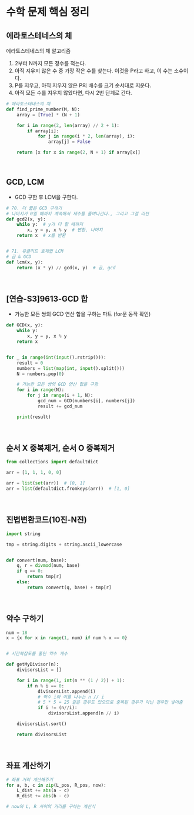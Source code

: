 # 수학 문제 핵심 정리

## 에라토스테네스의 체

에라토스테네스의 체 알고리즘

1) 2부터 N까지 모든 정수를 적는다.
2) 아직 지우지 않은 수 중 가장 작은 수를 찾는다. 이것을 P라고 하고, 이 수는 소수이다.
3) P를 지우고, 아직 지우지 않은 P의 배수를 크기 순서대로 지운다.
4) 아직 모든 수를 지우지 않았다면, 다시 2번 단계로 간다.

```python
# 에라토스테네스의 체
def find_prime_number(M, N):
    array = [True] * (N + 1)

    for i in range(2, len(array) // 2 + 1):
        if array[i]:
            for j in range(i * 2, len(array), i):
                array[j] = False

    return [x for x in range(2, N + 1) if array[x]]
```

<br />

## GCD, LCM

- GCD 구한 후 LCM을 구한다.

```python
# 70. 더 짧은 GCD 구하기
# 나머지가 0일 때까지 계속해서 제수를 줄여나간다., 그리고 그걸 리턴
def gcd2(x, y):
    while y:  # y가 다 할 때까지
        x, y = y, x % y  # 변환, 나머지
    return x  # x를 반환


# 71. 유클리드 호제법 LCM
# 곱 & GCD
def lcm(x, y):
    return (x * y) // gcd(x, y)  # 곱, gcd
```

<br />

## [연습-S3]9613-GCD 합

- 가능한 모든 쌍의 GCD 연산 합을 구하는 파트 (for문 동작 확인)

```python
def GCD(x, y):
    while y:
        x, y = y, x % y
    return x


for _ in range(int(input().rstrip())):
    result = 0
    numbers = list(map(int, input().split()))
    N = numbers.pop(0)

    # 가능한 모든 쌍의 GCD 연산 합을 구함
    for i in range(N):
        for j in range(i + 1, N):
            gcd_num = GCD(numbers[i], numbers[j])
            result += gcd_num

    print(result)
```

<br />

## 순서 X 중복제거, 순서 O 중복제거

```python
from collections import defaultdict

arr = [1, 1, 1, 0, 0]

arr = list(set(arr))  # [0, 1]
arr = list(defaultdict.fromkeys(arr))  # [1, 0]
```

<br />

## 진법변환코드(10진-N진)

```python
import string

tmp = string.digits + string.ascii_lowercase


def convert(num, base):
    q, r = divmod(num, base)
    if q == 0:
        return tmp[r]
    else:
        return convert(q, base) + tmp[r]
```

<br />

## 약수 구하기

```python
num = 18
x = {x for x in range(1, num) if num % x == 0}


# 시간복잡도를 줄인 약수 개수

def getMyDivisor(n):
    divisorsList = []

    for i in range(1, int(n ** (1 / 2)) + 1):
        if n % i == 0:
            divisorsList.append(i)
            # 약수 i와 이를 나누는 n // i
            # 5 * 5 = 25 같은 경우도 있으므로 중복된 경우가 아닌 경우만 넣어줌
            if i != (n//i):   
                divisorsList.append(n // i)

    divisorsList.sort()

    return divisorsList
```

<br />

## 좌표 계산하기
```python
# 좌표 거리 계산해주기
for a, b, c in zip(L_pos, R_pos, now):
    L_dist += abs(a - c)
    R_dist += abs(b - c)

# now와 L, R 사이의 거리를 구하는 계산식
```
